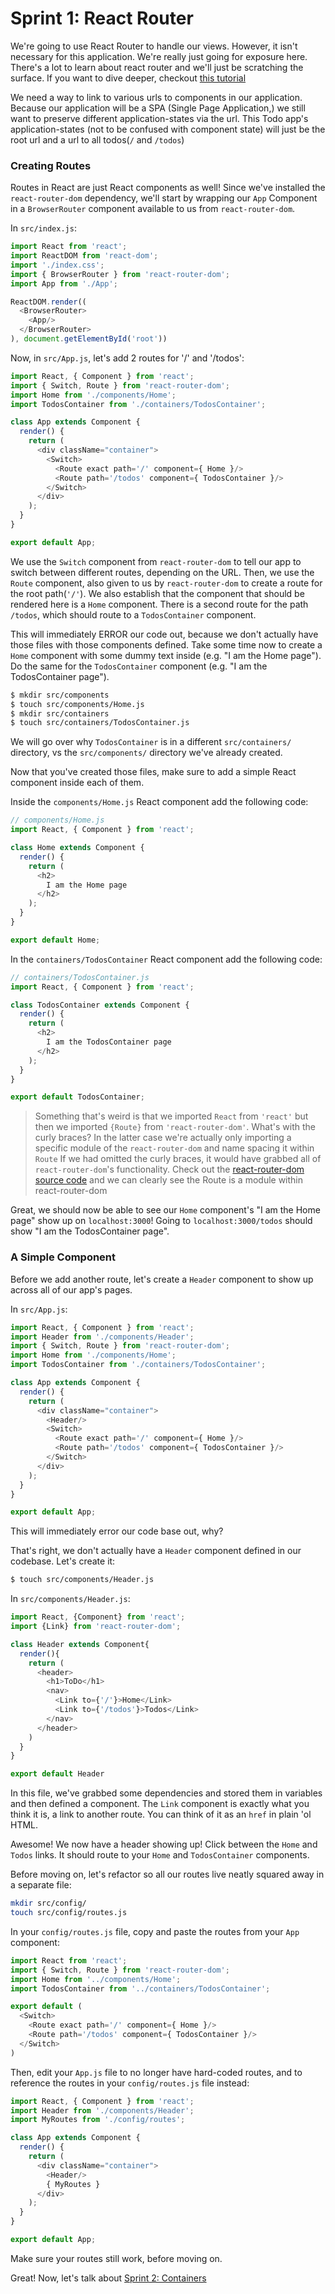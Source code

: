 # Sprint 1: React Router

We're going to use React Router to handle our views. However, it isn't necessary for this application. We're really just going for exposure here. There's a lot to learn about react router and we'll just be scratching the surface. If you want to dive deeper, checkout [this tutorial](https://github.com/reactjs/react-router-tutorial)

We need a way to link to various urls to components in our application. Because our application will be a SPA (Single Page Application,) we still want to preserve different application-states via the url. This Todo app's application-states (not to be confused with component state) will just be the root url and a url to all todos(`/` and `/todos`)

### Creating Routes
Routes in React are just React components as well! Since we've installed the `react-router-dom` dependency, we'll start by wrapping our `App` Component in a `BrowserRouter` component available to us from `react-router-dom`. 

In `src/index.js`:

```js
import React from 'react';
import ReactDOM from 'react-dom';
import './index.css';
import { BrowserRouter } from 'react-router-dom';
import App from './App';

ReactDOM.render((
  <BrowserRouter>
    <App/>
  </BrowserRouter>
), document.getElementById('root'))
```

Now, in `src/App.js`, let's add 2 routes for '/' and '/todos': 

```js
import React, { Component } from 'react';
import { Switch, Route } from 'react-router-dom';
import Home from './components/Home';
import TodosContainer from './containers/TodosContainer';

class App extends Component {
  render() {
    return (
      <div className="container">
        <Switch>
          <Route exact path='/' component={ Home }/>
          <Route path='/todos' component={ TodosContainer }/>
        </Switch>
      </div>
    );
  }
}

export default App;
```

We use the `Switch` component from `react-router-dom` to tell our app to switch between different routes, depending on the URL. Then, we use the `Route` component, also given to us by `react-router-dom` to create a route for the root path(`'/'`). We also establish that the component that should be rendered here is a `Home` component. There is a second route for the path `/todos`, which should route to a `TodosContainer` component.

This will immediately ERROR our code out, because we don't actually have those files with those components defined. Take some time now to create a `Home` component with some dummy text inside (e.g. "I am the Home page"). Do the same for the `TodosContainer` component (e.g. "I am the TodosContainer page").

```bash
$ mkdir src/components
$ touch src/components/Home.js
$ mkdir src/containers
$ touch src/containers/TodosContainer.js
```
We will go over why `TodosContainer` is in a different `src/containers/` directory, vs the `src/components/` directory we've already created.

Now that you've created those files, make sure to add a simple React component inside each of them.

Inside the  `components/Home.js` React component add the following code:
  
```js
// components/Home.js
import React, { Component } from 'react';

class Home extends Component {
  render() {
    return (
      <h2>
        I am the Home page
      </h2>
    );
  }
}

export default Home;
```
  
In the `containers/TodosContainer` React component add the following code:
  
```js
// containers/TodosContainer.js
import React, { Component } from 'react';

class TodosContainer extends Component {
  render() {
    return (
      <h2>
        I am the TodosContainer page
      </h2>
    );
  }
}

export default TodosContainer;
```

> Something that's weird is that we imported `React` from `'react'` but then we imported `{Route}` from `'react-router-dom'`. What's with the curly braces? In the latter case we're actually only importing a specific module of the `react-router-dom` and name spacing it within `Route` If we had omitted the curly braces, it would have grabbed all of `react-router-dom`'s functionality. Check out the [react-router-dom source code](https://github.com/ReactTraining/react-router/tree/master/packages/react-router/docs/api) and we can clearly see the Route is a module within react-router-dom


Great, we should now be able to see our `Home` component's "I am the Home page" show up on `localhost:3000`! Going to `localhost:3000/todos` should show "I am the TodosContainer page".



### A Simple Component
Before we add another route, let's create a `Header` component to show up across all of our app's pages. 

In `src/App.js`:

```js
import React, { Component } from 'react';
import Header from './components/Header';
import { Switch, Route } from 'react-router-dom';
import Home from './components/Home';
import TodosContainer from './containers/TodosContainer';

class App extends Component {
  render() {
    return (
      <div className="container">
        <Header/>
        <Switch>
          <Route exact path='/' component={ Home }/>
          <Route path='/todos' component={ TodosContainer }/>
        </Switch>
      </div>
    );
  }
}

export default App;
```

This will immediately error our code base out, why?

That's right, we don't actually have a `Header` component defined in our codebase. Let's create it:

```bash
$ touch src/components/Header.js
```

In `src/components/Header.js`:

```js
import React, {Component} from 'react';
import {Link} from 'react-router-dom';

class Header extends Component{
  render(){
    return (
      <header>
        <h1>ToDo</h1>
        <nav> 
          <Link to={'/'}>Home</Link>
          <Link to={'/todos'}>Todos</Link>
        </nav>
      </header>
    )
  }
}

export default Header
```

In this file, we've grabbed some dependencies and stored them in variables and then defined a component. The `Link` component is exactly what you think it is, a link to another route. You can think of it as an `href` in plain 'ol HTML.

Awesome! We now have a header showing up! Click between the `Home` and `Todos` links. It should route to your `Home` and `TodosContainer` components.

Before moving on, let's refactor so all our routes live neatly squared away in a separate file:

```bash
mkdir src/config/
touch src/config/routes.js
```

In your `config/routes.js` file, copy and paste the routes from your `App` component:

```js
import React from 'react';
import { Switch, Route } from 'react-router-dom';
import Home from '../components/Home';
import TodosContainer from '../containers/TodosContainer';

export default (
  <Switch>
    <Route exact path='/' component={ Home }/>
    <Route path='/todos' component={ TodosContainer }/>
  </Switch>
)
```

Then, edit your `App.js` file to no longer have hard-coded routes, and to reference the routes in your `config/routes.js` file instead:

```js
import React, { Component } from 'react';
import Header from './components/Header';
import MyRoutes from './config/routes';

class App extends Component {
  render() {
    return (
      <div className="container">
        <Header/>
        { MyRoutes }
      </div>
    );
  }
}

export default App;
```

Make sure your routes still work, before moving on.

Great! Now, let's talk about [Sprint 2: Containers](Sprint2.md)
